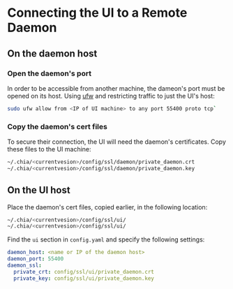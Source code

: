 # Connecting the UI to a Remote Daemon

## On the daemon host

### Open the daemon's port

In order to be accessible from another machine, the dameon's port must be opened on its host. Using [ufw](https://help.ubuntu.com/community/UFW) and restricting traffic to just the UI's host:

````bash
sudo ufw allow from <IP of UI machine> to any port 55400 proto tcp`
````

### Copy the daemon's cert files

To secure their connection, the UI will need the daemon's certificates. Copy these files to the UI machine:

````bash
~/.chia/<currentvesion>/config/ssl/daemon/private_daemon.crt
~/.chia/<currentvesion>/config/ssl/daemon/private_daemon.key
````

## On the UI host

Place the daemon's cert files, copied earlier, in the following location:

````bash
~/.chia/<currentvesion>/config/ssl/ui/
~/.chia/<currentvesion>/config/ssl/ui/
````

Find the `ui` section in `config.yaml` and specify the following settings:

````yaml
daemon_host: <name or IP of the daemon host>
daemon_port: 55400
daemon_ssl:
  private_crt: config/ssl/ui/private_daemon.crt
  private_key: config/ssl/ui/private_daemon.key
````
